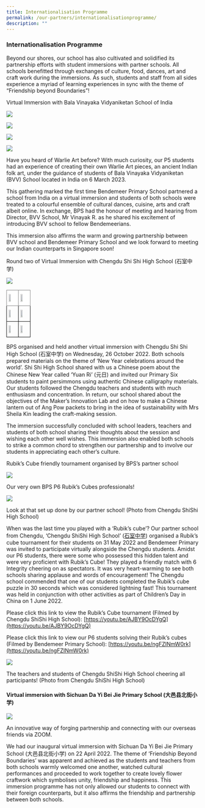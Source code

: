 ```yaml
---
title: Internationalisation Programme
permalink: /our-partners/internationalisationprogramme/
description: ""
---
```

### Internationalisation Programme

Beyond our shores, our school has also cultivated and solidified its partnership efforts with student immersions with partner schools. All schools benefitted through exchanges of culture, food, dances, art and craft work during the immersions. As such, students and staff from all sides experience a myriad of learning experiences in sync with the theme of “Friendship beyond Boundaries”!

Virtual Immersion with Bala Vinayaka Vidyaniketan School of India

![](/images/Our%20Partners/virtual%20immersion%201.jpg)

![](/images/Our%20Partners/virtual%20immersion%202.jpg)

![](/images/Our%20Partners/virtual%20immersion%203.jpg)

![](/images/Our%20Partners/virtual%20immersion%204.jpg)


Have you heard of Warlie Art before? With much curiosity, our P5 students had an experience of creating their own Warlie Art pieces, an ancient Indian folk art, under the guidance of students of Bala Vinayaka Vidyaniketan (BVV) School located in India on 6 March 2023.&nbsp;

This gathering marked the first time Bendemeer Primary School partnered a school from India on a virtual immersion and students of both schools were treated to a colourful ensemble of cultural dances, cuisine, arts and craft albeit online. In exchange, BPS had the honour of meeting and hearing from Director, BVV School, Mr Vinayak R. as he shared his excitement of introducing BVV school to fellow Bendemeerians.&nbsp;

This immersion also affirms the warm and growing partnership between BVV school and Bendemeer Primary School and we look forward to meeting our Indian counterparts in Singapore soon!

Round two of Virtual Immersion with Chengdu Shi Shi High School (石室中学)

![](/images/Our%20Partners/virtual%20immersion%20with%20chengdu%201.jpg)


<style type="text/css">
.tg  {border-collapse:collapse;border-spacing:0;}
.tg td{border-color:black;border-style:solid;border-width:1px;font-family:Arial, sans-serif;font-size:14px;
  overflow:hidden;padding:10px 5px;word-break:normal;}
.tg th{border-color:black;border-style:solid;border-width:1px;font-family:Arial, sans-serif;font-size:14px;
  font-weight:normal;overflow:hidden;padding:10px 5px;word-break:normal;}
.tg .tg-rx9b{background-color:#FFF;border-color:inherit;color:#323232;font-weight:bold;text-align:left;vertical-align:top}
.tg .tg-0lax{text-align:left;vertical-align:top}
</style>
<table class="tg">
<thead>
  <tr>
    <th class="tg-rx9b"><img style="width:50%" src="images/Our%20Partners/virtual%20immersion%20with%20chengdu%202.jpg" align="center"></th>
    <th class="tg-rx9b"><img style="width:50%" src="/images/Our%20Partners/virtual%20immersion%20with%20chengdu%203.jpg" align="center"></th>
  </tr>
</thead>
<tbody>
  <tr>
    <td class="tg-0lax"><img style="width:50%" src="/images/Our%20Partners/virtual%20immersion%20with%20chengdu%204.jpg" align="center"></td>
    <td class="tg-0lax"><img style="width:50%" src="/images/Our%20Partners/virtual%20immersion%20with%20chengdu%205.jpg" align="center"> </td>
  </tr>
  <tr>
    <td class="tg-0lax"><img style="width:50%" src="" align="center"> </td>
    <td class="tg-0lax"><img style="width:50%" src="pic" align="center"></td>
  </tr>
</tbody>
</table>

BPS organised and held another virtual immersion with Chengdu Shi Shi High School (石室中学) on Wednesday, 26 October 2022. Both schools prepared materials on the theme of ‘New Year celebrations around the world’. Shi Shi High School shared with us a Chinese poem about the Chinese New Year called ‘Yuan Ri’&nbsp;(元日) and invited our Primary Six students to paint persimmons using authentic Chinese calligraphy materials. Our students followed the Chengdu teachers and students with much enthusiasm and concentration. In return, our school shared about the objectives of the Maker’s Innovation Lab and on how to make a Chinese lantern out of Ang Pow packets to bring in the idea of sustainability with Mrs Sheila Kin leading the craft-making session.

  

The immersion successfully concluded with school leaders, teachers and students of both school sharing their thoughts about the session and wishing each other well wishes. This immersion also enabled both schools to strike a common chord to strengthen our partnership and to involve our students in appreciating each other’s culture.

  
  
  

  

Rubik’s Cube friendly tournament organised by BPS’s partner school

![](/images/Our%20Partners/rubik’s%20cube%20friendly%201.jpg)

Our very own BPS P6 Rubik’s Cubes professionals!  
  
![](/images/Our%20Partners/rubik’s%20cube%20friendly%202.jpg)

Look at that set up done by our partner school!&nbsp;(Photo from&nbsp;Chengdu ShiShi High School)

When was the last time you played with a ‘Rubik’s cube’? Our partner school from Chengdu, ‘Chengdu ShiShi High School’ ([石室中学](https://web.archive.org/web/20150626070856/http:/www.cdshishi.net/its/trans.aspx?id=2608))&nbsp;organised a Rubik’s cube tournament for their students on 31 May 2022 and Bendemeer Primary was invited to participate virtually alongside the Chengdu students. Amidst our P6 students, there were some who possessed this hidden talent and were very proficient with Rubik’s Cube! They played a friendly match with 6 Integrity cheering on as spectators. It was very heart-warming to see both schools sharing applause and words of encouragement! The Chengdu school commended that one of our students completed the Rubik’s cube puzzle in 30 seconds which was considered lightning fast! This tournament was held in conjunction with other activities as part of Children’s Day in China on 1 June 2022.

Please click this link to view the Rubik’s Cube tournament (Filmed by Chengdu ShiShi High School):&nbsp;[https://youtu.be/AJBY9OcDYgQ](https://youtu.be/AJBY9OcDYgQ)

Please click this link to view our P6 students solving their Rubik’s cubes (Filmed by Bendemeer Primary School):&nbsp;[https://youtu.be/ngFZINmW0rk](https://youtu.be/ngFZINmW0rk)

![](/images/Our%20Partners/rubik’s%20cube%20friendly%203.jpg)

The teachers and students of&nbsp;Chengdu ShiShi High School cheering all participants!&nbsp;(Photo from&nbsp;Chengdu ShiShi High School)

#### Virtual immersion with Sichuan Da Yi Bei Jie Primary School (大邑县北街小学)

![](/images/Our%20Partners/virtual%20immersion%20sichuan.jpg)

An innovative way of forging partnership and connecting with our overseas friends via ZOOM.

We had our inaugural virtual immersion with&nbsp;Sichuan Da Yi Bei Jie Primary School (大邑县北街小学) on 22 April 2022. The theme of ‘Friendship Beyond Boundaries’ was apparent and achieved as the students and teachers from both schools warmly welcomed one another, watched cultural performances and proceeded to work together to create lovely flower craftwork which symbolises unity, friendship and happiness. This immersion programme has not only allowed our students to connect with their foreign counterparts, but it also affirms the friendship and partnership between both schools.